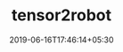 ---
title: "tensor2robot"
date: 2019-06-16T17:46:14+05:30
type: "organisations"
org_name: "Google AI Research"
repo_desc: "Distributed machine learning infrastructure for large-scale robotics research"
repo_link: https://github.com/google-research/tensor2robot


---